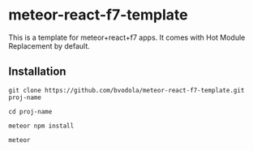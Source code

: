 # meteor-react-f7-template

This is a template for meteor+react+f7 apps.
It comes with Hot Module Replacement by default.

## Installation

`git clone https://github.com/bvodola/meteor-react-f7-template.git proj-name`

`cd proj-name`

`meteor npm install`

`meteor`
